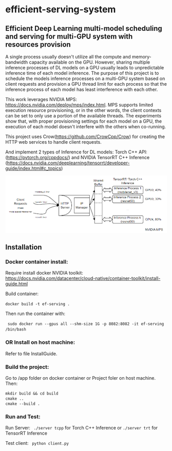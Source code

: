 # efficient-serving-system
## Efficient Deep Learning multi-model scheduling and serving for multi-GPU system with resources provision

A single process usually doesn't utilize all the compute and memory-bandwidth capacity available on the GPU. However, sharing multiple inference processes of DL models on a GPU
usually leads to unpredictable inference time of each model inference. The purpose of this project is to schedule the models inference processes on a multi-GPU system based 
on client requests and provision a GPU thread limit for each process so that the inference process of each model has least interference with each other. 

This work leverages NVIDIA MPS: https://docs.nvidia.com/deploy/mps/index.html. MPS supports limited execution resource provisioning, 
or in the other words, the client contexts can be set to only use a portion of the available threads. The experiments show that, with proper provisioning settings for each model 
on a GPU, the execution of each model doesn't interfere with the others when co-running.

This project uses Crow(https://github.com/CrowCpp/Crow) for creating the HTTP web services to handle client requests. 

And implement 2 types of Inference for DL models: Torch C++ API: (https://pytorch.org/cppdocs/) and NVIDIA TensorRT C++ Inference (https://docs.nvidia.com/deeplearning/tensorrt/developer-guide/index.html#c_topics)

![Architecture](architecture.png)
## Installation
### Docker container install:
  Require install docker NVIDIA toolkit: https://docs.nvidia.com/datacenter/cloud-native/container-toolkit/install-guide.html
  
  Build container:
  
  ``` docker build -t ef-serving . ```
  
  Then run the container with:
  
  ``` sudo docker run --gpus all --shm-size 1G -p 8082:8082 -it ef-serving /bin/bash```
 
### OR Install on host machine:
  Refer to file InstallGuide.
  
### Build the project:
  Go to /app folder on docker container or Project foler on host machine. Then:
  ```
  mkdir build && cd build
  cmake ..
  cmake --build .
  ```
### Run and Test:
  Run Server:
  ``` ./server tcpp``` for Torch C++ Inference or ```./server trt``` for TensorRT Inference
  
  Test client:
  ``` python client.py```
